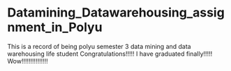 # Datamining_Datawarehousing_assignment_in_Polyu
This is a record of being polyu semester 3 data mining and data warehousing life student
Congratulations!!!!!
I have graduated finally!!!!!
Wow!!!!!!!!!!!!!!!
